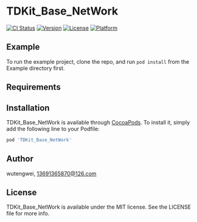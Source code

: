 # TDKit_Base_NetWork

[![CI Status](https://img.shields.io/travis/wutengwei/TDKit_Base_NetWork.svg?style=flat)](https://travis-ci.org/wutengwei/TDKit_Base_NetWork)
[![Version](https://img.shields.io/cocoapods/v/TDKit_Base_NetWork.svg?style=flat)](https://cocoapods.org/pods/TDKit_Base_NetWork)
[![License](https://img.shields.io/cocoapods/l/TDKit_Base_NetWork.svg?style=flat)](https://cocoapods.org/pods/TDKit_Base_NetWork)
[![Platform](https://img.shields.io/cocoapods/p/TDKit_Base_NetWork.svg?style=flat)](https://cocoapods.org/pods/TDKit_Base_NetWork)

## Example

To run the example project, clone the repo, and run `pod install` from the Example directory first.

## Requirements

## Installation

TDKit_Base_NetWork is available through [CocoaPods](https://cocoapods.org). To install
it, simply add the following line to your Podfile:

```ruby
pod 'TDKit_Base_NetWork'
```

## Author

wutengwei, 13691365870@126.com

## License

TDKit_Base_NetWork is available under the MIT license. See the LICENSE file for more info.

